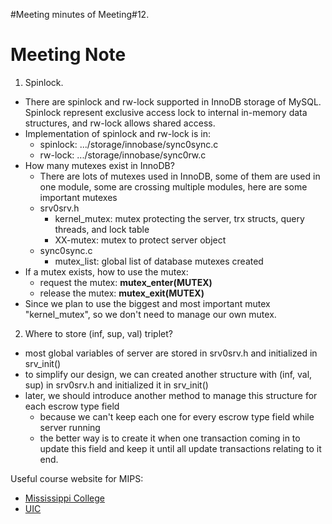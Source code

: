 #Meeting minutes of Meeting#12.


# Meeting Note #
1. Spinlock.
  * There are spinlock and rw-lock supported in InnoDB storage of MySQL. Spinlock represent exclusive access lock to internal in-memory data structures, and rw-lock allows shared access.
  * Implementation of spinlock and rw-lock is in:
    * spinlock: .../storage/innobase/sync0sync.c
    * rw-lock: .../storage/innobase/sync0rw.c
  * How many mutexes exist in InnoDB?
    * There are lots of mutexes used in InnoDB, some of them are used in one module, some are crossing multiple modules, here are some important mutexes
    * srv0srv.h
      * kernel\_mutex: mutex protecting the server, trx structs, query threads, and lock table
      * XX-mutex: mutex to protect server object
    * sync0sync.c
      * mutex\_list: global list of database mutexes created
  * If a mutex exists, how to use the mutex:
    * request the mutex: **mutex\_enter(MUTEX)**
    * release the mutex: **mutex\_exit(MUTEX)**
  * Since we plan to use the biggest and most important mutex "kernel\_mutex", so we don't need to manage our own mutex.



2. Where to store (inf, sup, val) triplet?
  * most global variables of server are stored in srv0srv.h and initialized in srv\_init()
  * to simplify our design, we can created another structure with (inf, val, sup) in srv0srv.h and initialized it in srv\_init()
  * later, we should introduce another method to manage this structure for each escrow type field
    * because we can't keep each one for every escrow type field while server running
    * the better way is to create it when one transaction coming in to update this field and keep it until all update transactions relating to it end.



Useful course website for MIPS:
  * [Mississippi College](http://sandbox.mc.edu/~bennet/cs314/index.html)
  * [UIC](http://logos.cs.uic.edu/366/index.html)